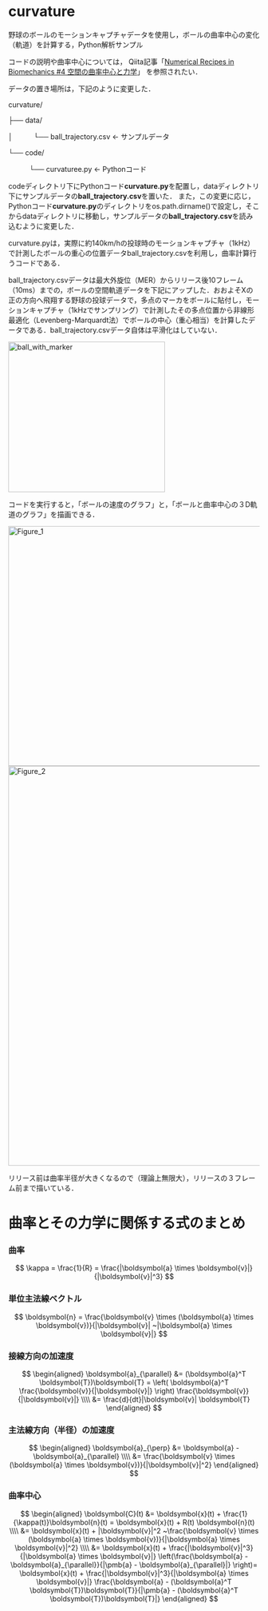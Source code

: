 # curvature
野球のボールのモーションキャプチャデータを使用し，ボールの曲率中心の変化（軌道）を計算する，Python解析サンプル

コードの説明や曲率中心については，
Qiita記事「[Numerical Recipes in Biomechanics #4 空間の曲率中心と力学](https://qiita.com/skill-vis/items/657261e08d7f8452466c)」
を参照されたい．

データの置き場所は，下記のように変更した．

curvature/

├── data/

│　　　└── ball_trajectory.csv  ← サンプルデータ

└── code/

　　　└── curvaturee.py    ← Pythonコード

codeディレクトリ下にPythonコード**curvature.py**を配置し，dataディレクトリ下にサンプルデータの**ball_trajectory.csv**を置いた．
また，この変更に応じ，Pythonコード**curvature.py**のディレクトリをos.path.dirname()で設定し，そこからdataディレクトリに移動し，サンプルデータの**ball_trajectory.csv**を読み込むように変更した．

curvature.pyは，実際に約140km/hの投球時のモーションキャプチャ（1kHz）で計測したボールの重心の位置データball_trajectory.csvを利用し，曲率計算行うコードである．

ball_trajectory.csvデータは最大外旋位（MER）からリリース後10フレーム（10ms）までの，ボールの空間軌道データを下記にアップした．おおよそXの正の方向へ飛翔する野球の投球データで，多点のマーカをボールに貼付し，モーションキャプチャ（1kHzでサンプリング）で計測したその多点位置から非線形最適化（Levenberg-Marquardt法）でボールの中心（重心相当）を計算したデータである．ball_trajectory.csvデータ自体は平滑化はしていない．

<img width="314" height="301" alt="ball_with_marker" src="https://github.com/user-attachments/assets/3d000190-86c3-43a0-8074-e02894d3f808" />


コードを実行すると，「ボールの速度のグラフ」と，「ボールと曲率中心の３D軌道のグラフ」を描画できる．

<img width="640" height="480" alt="Figure_1" src="https://github.com/user-attachments/assets/431ef70a-9b00-46f2-8235-0358837dee1c" />

<img width="1000" height="800" alt="Figure_2" src="https://github.com/user-attachments/assets/165af1ab-3d66-43e6-bd32-cb30e1480811" />


リリース前は曲率半径が大きくなるので（理論上無限大），リリースの３フレーム前まで描いている．

# 曲率とその力学に関係する式のまとめ
### 曲率
$$
\kappa = \frac{1}{R} = \frac{|\boldsymbol{a} \times \boldsymbol{v}|}{|\boldsymbol{v}|^3}
$$
### 単位主法線ベクトル
$$
\boldsymbol{n}  = \frac{\boldsymbol{v} \times (\boldsymbol{a} \times \boldsymbol{v})}{|\boldsymbol{v}| ~|\boldsymbol{a} \times \boldsymbol{v}|}
$$

### 接線方向の加速度
$$
\begin{aligned}
\boldsymbol{a}_{\parallel} &= (\boldsymbol{a}^T \boldsymbol{T})\boldsymbol{T} = \left( \boldsymbol{a}^T \frac{\boldsymbol{v}}{|\boldsymbol{v}|} \right) \frac{\boldsymbol{v}}{|\boldsymbol{v}|}
\\\\
&= \frac{d}{dt}|\boldsymbol{v}| \boldsymbol{T}
\end{aligned}
$$

### 主法線方向（半径）の加速度
$$
\begin{aligned}
\boldsymbol{a}_{\perp} &= \boldsymbol{a} - \boldsymbol{a}_{\parallel}
\\\\
&= \frac{\boldsymbol{v} \times (\boldsymbol{a} \times \boldsymbol{v})}{|\boldsymbol{v}|^2}
\end{aligned}
$$

### 曲率中心
$$
\begin{aligned}
\boldsymbol{C}(t) &= \boldsymbol{x}(t) + \frac{1}{\kappa(t)}\boldsymbol{n}(t) = \boldsymbol{x}(t) + R(t) \boldsymbol{n}(t)
\\\\
&= \boldsymbol{x}(t) + 
|\boldsymbol{v}|^2 ~\frac{\boldsymbol{v} \times (\boldsymbol{a} \times \boldsymbol{v})}{|\boldsymbol{a} \times \boldsymbol{v}|^2}
\\\\
&= \boldsymbol{x}(t) + \frac{|\boldsymbol{v}|^3}{|\boldsymbol{a} \times \boldsymbol{v}|}
\left(\frac{\boldsymbol{a} - \boldsymbol{a}_{\parallel}}{|\pmb{a} - \boldsymbol{a}_{\parallel}|} \right)= \boldsymbol{x}(t) + \frac{|\boldsymbol{v}|^3}{|\boldsymbol{a} \times \boldsymbol{v}|}
\frac{\boldsymbol{a} - (\boldsymbol{a}^T \boldsymbol{T})\boldsymbol{T}}{|\pmb{a} - (\boldsymbol{a}^T \boldsymbol{T})\boldsymbol{T}|}
\end{aligned}
$$
